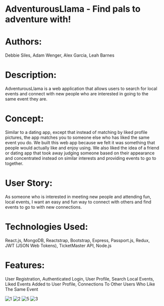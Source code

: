 # AdventurousLlama - Find pals to adventure with!

# Authors: 
Debbie Siles, Adam Wenger, Alex Garcia, Leah Barnes

# Description:
AdventurousLlama is a web application that allows users to search for local events and connect with new people who are interested in going to the same event they are.

# Concept:
Similar to a dating app, except that instead of matching by liked profile pictures, the app matches you to someone else who has liked the same event you do. We built this web app because we felt it was something that people would actually like and enjoy using. We also liked the idea of a friend or dating app that took away judging someone based on their appearance and concentrated instead on similar interests and providing events to go to together. 

# User Story: 
As someone who is interested in meeting new people and attending fun, local events, I want an easy and fun way to connect with others and find events to go to with new connections. 

# Technologies Used:
React.js, MongoDB, Reactstrap, Bootstrap, Express, Passport.js, Redux, JWT (JSON Web Tokens), TicketMaster API, Node.js

# Features:
User Registration, Authenticated Login, User Profile, Search Local Events, Liked Events Added to User Profile, Connections To Other Users Who Like The Same Event

![1](https://user-images.githubusercontent.com/53705501/78416423-9aef4c80-75f6-11ea-86b8-6ad73fbfd16d.jpg)
![2](https://user-images.githubusercontent.com/53705501/78416430-a6db0e80-75f6-11ea-8640-110220196d0e.jpg)
![5](https://user-images.githubusercontent.com/53705501/78416431-a93d6880-75f6-11ea-9501-fb1b2e118826.jpg)
![3](https://user-images.githubusercontent.com/53705501/78416434-a9d5ff00-75f6-11ea-866d-057e4adb7747.jpg)



